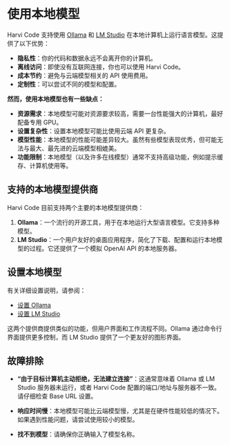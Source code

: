 # 使用本地模型

Harvi Code 支持使用 [Ollama](https://ollama.com/) 和 [LM Studio](https://lmstudio.ai/) 在本地计算机上运行语言模型。这提供了以下优势：

- **隐私性**：你的代码和数据永远不会离开你的计算机。
- **离线访问**：即使没有互联网连接，你也可以使用 Harvi Code。
- **成本节约**：避免与云端模型相关的 API 使用费用。
- **定制性**：可以尝试不同的模型和配置。

**然而，使用本地模型也有一些缺点：**

- **资源需求**：本地模型可能对资源要求较高，需要一台性能强大的计算机，最好配备专用 GPU。
- **设置复杂性**：设置本地模型可能比使用云端 API 更复杂。
- **模型性能**：本地模型的性能可能差异较大。虽然有些模型表现优秀，但可能无法与最大、最先进的云端模型相媲美。
- **功能限制**：本地模型（以及许多在线模型）通常不支持高级功能，例如提示缓存、计算机使用等。

## 支持的本地模型提供商

Harvi Code 目前支持两个主要的本地模型提供商：

1.  **Ollama**：一个流行的开源工具，用于在本地运行大型语言模型。它支持多种模型。
2.  **LM Studio**：一个用户友好的桌面应用程序，简化了下载、配置和运行本地模型的过程。它还提供了一个模拟 OpenAI API 的本地服务器。

## 设置本地模型

有关详细设置说明，请参阅：

- [设置 Ollama](/providers/ollama)
- [设置 LM Studio](/providers/lmstudio)

这两个提供商提供类似的功能，但用户界面和工作流程不同。Ollama 通过命令行界面提供更多控制，而 LM Studio 提供了一个更友好的图形界面。

## 故障排除

- **“由于目标计算机主动拒绝，无法建立连接”**：这通常意味着 Ollama 或 LM Studio 服务器未运行，或者 Harvi Code 配置的端口/地址与服务器不一致。请仔细检查 Base URL 设置。

- **响应时间慢**：本地模型可能比云端模型慢，尤其是在硬件性能较低的情况下。如果遇到性能问题，请尝试使用较小的模型。

- **找不到模型**：请确保你正确输入了模型名称。
